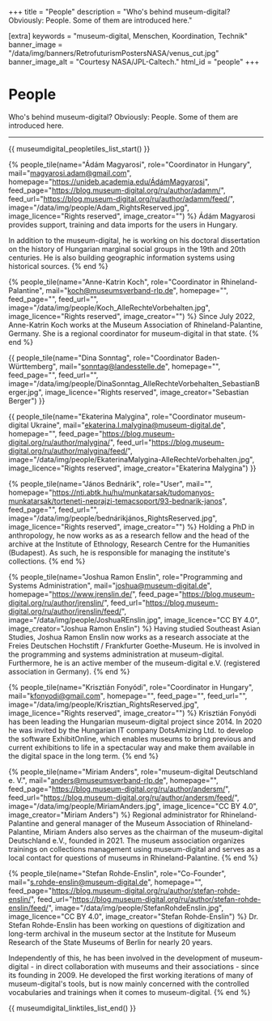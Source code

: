 +++
title = "People"
description = "Who's behind museum-digital? Obviously: People. Some of them are introduced here."

[extra]
keywords = "museum-digital, Menschen, Koordination, Technik"
banner_image = "/data/img/banners/RetrofuturismPostersNASA/venus_cut.jpg"
banner_image_alt = "Courtesy NASA/JPL-Caltech."
html_id = "people"
+++

# People

Who's behind museum-digital? Obviously: People. Some of them are introduced here.

---------------------

{{ museumdigital_peopletiles_list_start() }}

{% people_tile(name="Ádám Magyarosi",
    role="Coordinator in Hungary",
    mail="magyarosi.adam@gmail.com",
    homepage="https://unideb.academia.edu/ÁdámMagyarosi",
    feed_page="https://blog.museum-digital.org/ru/author/adamm/",
    feed_url="https://blog.museum-digital.org/ru/author/adamm/feed/",
    image="/data/img/people/Adam_RightsReserved.jpg",
    image_licence="Rights reserved",
    image_creator="") %}
Ádám Magyarosi provides support, training and data imports for the users in Hungary.

In addition to the museum-digital, he is working on his doctoral dissertation on the history of Hungarian marginal social groups in the 19th and 20th centuries. He is also building geographic information systems using historical sources.
{% end %}

{% people_tile(name="Anne-Katrin Koch",
    role="Coordinator in Rhineland-Palantine",
    mail="koch@museumsverband-rlp.de",
    homepage="",
    feed_page="",
    feed_url="",
    image="/data/img/people/Koch_AlleRechteVorbehalten.jpg",
    image_licence="Rights reserved",
    image_creator="") %}
Since July 2022, Anne-Katrin Koch works at the Museum Association of Rhineland-Palantine, Germany. She is a regional coordinator for museum-digital in that state.
{% end %}

{{ people_tile(name="Dina Sonntag",
    role="Coordinator Baden-Württemberg",
    mail="sonntag@landesstelle.de",
    homepage="",
    feed_page="",
    feed_url="",
    image="/data/img/people/DinaSonntag_AlleRechteVorbehalten_SebastianBerger.jpg",
    image_licence="Rights reserved",
    image_creator="Sebastian Berger") }}

{{ people_tile(name="Ekaterina Malygina",
    role="Coordinator museum-digital Ukraine",
    mail="ekaterina.l.malygina@museum-digital.de",
    homepage="",
    feed_page="https://blog.museum-digital.org/ru/author/malygina/",
    feed_url="https://blog.museum-digital.org/ru/author/malygina/feed/",
    image="/data/img/people/EkaterinaMalygina-AlleRechteVorbehalten.jpg",
    image_licence="Rights reserved",
    image_creator="Ekaterina Malygina") }}

{% people_tile(name="János Bednárik",
    role="User",
    mail="",
    homepage="https://nti.abtk.hu/hu/munkatarsak/tudomanyos-munkatarsak/torteneti-neprajzi-temacsoport/93-bednarik-janos",
    feed_page="",
    feed_url="",
    image="/data/img/people/bednárikjános_RightsReserved.jpg",
    image_licence="Rights reserved",
    image_creator="") %}
    Holding a PhD in anthropology, he now works as as a research fellow and the head of the archive at the Institute of Ethnology, Research Centre for the Humanities (Budapest). As such, he is responsible for managing the institute's collections.
{% end %}

{% people_tile(name="Joshua Ramon Enslin",
    role="Programming and Systems Administration",
    mail="joshua@museum-digital.de",
    homepage="https://www.jrenslin.de/",
    feed_page="https://blog.museum-digital.org/ru/author/jrenslin/",
    feed_url="https://blog.museum-digital.org/ru/author/jrenslin/feed/",
    image="/data/img/people/JoshuaREnslin.jpg",
    image_licence="CC BY 4.0",
    image_creator="Joshua Ramon Enslin") %}
    Having studied Southeast Asian Studies, Joshua Ramon Enslin now works as a research associate at the Freies Deutschen Hochstift / Frankfurter Goethe-Museum. He is involved in the programming and systems administration at museum-digital. Furthermore, he is an active member of the museum-digital e.V. (registered association in Germany).
{% end %}

{% people_tile(name="Krisztián Fonyódi",
    role="Coordinator in Hungary",
    mail="kfonyodi@gmail.com",
    homepage="",
    feed_page="",
    feed_url="",
    image="/data/img/people/Krisztian_RightsReserved.jpg",
    image_licence="Rights reserved",
    image_creator="") %}
    Krisztián Fonyódi has been leading the Hungarian museum-digital project since 2014. In 2020 he was invited by the Hungarian IT company DotsAmizing Ltd. to develop the software ExhibitOnline, which enables museums to bring previous and current exhibitions to life in a spectacular way and make them available in the digital space in the long term.
{% end %}

{% people_tile(name="Miriam Anders",
    role="museum-digital Deutschland e. V.",
    mail="anders@museumsverband-rlp.de",
    homepage="",
    feed_page="https://blog.museum-digital.org/ru/author/andersm/",
    feed_url="https://blog.museum-digital.org/ru/author/andersm/feed/",
    image="/data/img/people/MiriamAnders.jpg",
    image_licence="CC BY 4.0",
    image_creator="Miriam Anders") %}
    Regional administrator for Rhineland-Palantine and general manager of the Museum Association of Rhineland-Palantine, Miriam Anders also serves as the chairman of the museum-digital Deutschland e.V., founded in 2021. The museum association organizes trainings on collections management using museum-digital and serves as a local contact for questions of museums in Rhineland-Palantine.
{% end %}

{% people_tile(name="Stefan Rohde-Enslin",
    role="Co-Founder",
    mail="s.rohde-enslin@museum-digital.de",
    homepage="",
    feed_page="https://blog.museum-digital.org/ru/author/stefan-rohde-enslin/",
    feed_url="https://blog.museum-digital.org/ru/author/stefan-rohde-enslin/feed/",
    image="/data/img/people/StefanRohdeEnslin.jpg",
    image_licence="CC BY 4.0",
    image_creator="Stefan Rohde-Enslin") %}
Dr. Stefan Rohde-Enslin has been working on questions of digitization and long-term archival in the museum sector at the Institute for Museum Research of the State Museums of Berlin for nearly 20 years.

Independently of this, he has been involved in the development of museum-digital - in direct collaboration with museums and their associations - since its founding in 2009. He developed the first working iterations of many of museum-digital's tools, but is now mainly concerned with the controlled vocabularies and trainings when it comes to museum-digital.
{% end %}

{{ museumdigital_linktiles_list_end() }}

<script async src=/js/people.js></script>
